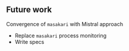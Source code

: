 <!-- .slide: data-state="normal" id="future" -->
## Future work

Convergence of `masakari` with Mistral approach

*   Replace `masakari` process monitoring
*   Write specs
